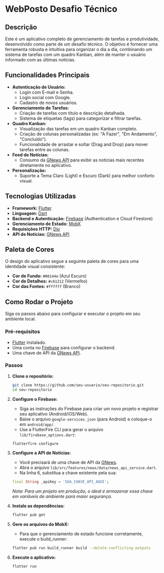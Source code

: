 # WebPosto Desafio Técnico

## Descrição

Este é um aplicativo completo de gerenciamento de tarefas e produtividade, desenvolvido como parte de um desafio técnico. O objetivo é fornecer uma ferramenta robusta e intuitiva para organizar o dia a dia, combinando um sistema de tarefas com um quadro Kanban, além de manter o usuário informado com as últimas notícias.

## Funcionalidades Principais

*   **Autenticação de Usuário:**
    *   Login com E-mail e Senha.
    *   Login social com Google.
    *   Cadastro de novos usuários.
*   **Gerenciamento de Tarefas:**
    *   Criação de tarefas com título e descrição detalhada.
    *   Sistema de etiquetas (tags) para categorizar e filtrar tarefas.
*   **Quadro Kanban:**
    *   Visualização das tarefas em um quadro Kanban completo.
    *   Criação de colunas personalizadas (ex: "A Fazer", "Em Andamento", "Concluído").
    *   Funcionalidade de arrastar e soltar (Drag and Drop) para mover tarefas entre as colunas.
*   **Feed de Notícias:**
    *   Consumo da [GNews API](https://gnews.io/) para exibir as notícias mais recentes diretamente no aplicativo.
*   **Personalização:**
    *   Suporte a Tema Claro (Light) e Escuro (Dark) para melhor conforto visual.

## Tecnologias Utilizadas

*   **Framework:** [Flutter](https://flutter.dev/)
*   **Linguagem:** [Dart](https://dart.dev/)
*   **Backend e Autenticação:** [Firebase](https://firebase.google.com/) (Authentication e Cloud Firestore)
*   **Gerenciamento de Estado:** [MobX](https://mobx.pub/)
*   **Requisições HTTP:** [Dio](https://pub.dev/packages/dio)
*   **API de Notícias:** [GNews API](https://gnews.io/)

## Paleta de Cores

O design do aplicativo segue a seguinte paleta de cores para uma identidade visual consistente:

*   **Cor de Fundo:** `#00144e` (Azul Escuro)
*   **Cor de Detalhes:** `#c61212` (Vermelho)
*   **Cor das Fontes:** `#ffffff` (Branco)

## Como Rodar o Projeto

Siga os passos abaixo para configurar e executar o projeto em seu ambiente local.

### Pré-requisitos

*   [Flutter](https://flutter.dev/docs/get-started/install) instalado.
*   Uma conta no [Firebase](https://firebase.google.com/) para configurar o backend.
*   Uma chave de API da [GNews API](https://gnews.io/).

### Passos

1.  **Clone o repositório:**
    ```bash
    git clone https://github.com/seu-usuario/seu-repositorio.git
    cd seu-repositorio
    ```

2.  **Configure o Firebase:**
    *   Siga as instruções do Firebase para criar um novo projeto e registrar seu aplicativo (Android/iOS/Web).
    *   Baixe o arquivo `google-services.json` (para Android) e coloque-o em `android/app/`.
    *   Use a FlutterFire CLI para gerar o arquivo `lib/firebase_options.dart`:
      ```bash
      flutterfire configure
      ```

3.  **Configure a API de Notícias:**
    *   Você precisará de uma chave de API da [GNews](https://gnews.io/).
    *   Abra o arquivo `lib/src/features/news/data/news_api_service.dart`.
    *   Na linha 6, substitua a chave existente pela sua:
      ```dart
      final String _apiKey = 'SUA_CHAVE_API_AQUI';
      ```
      *Nota: Para um projeto em produção, o ideal é armazenar essa chave em variáveis de ambiente para maior segurança.*

4.  **Instale as dependências:**
    ```bash
    flutter pub get
    ```

5.  **Gere os arquivos do MobX:**
    *   Para que o gerenciamento de estado funcione corretamente, execute o build_runner:
    ```bash
    flutter pub run build_runner build --delete-conflicting-outputs
    ```

6.  **Execute o aplicativo:**
    ```bash
    flutter run
    ```
